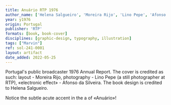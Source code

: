 ```yaml
---
title: Anuário RTP 1976
author_name: ['Helena Salgueiro', 'Moreira Rijo', 'Lino Pepe', 'Afonso da Silveira']
year: y1976
origin: Portugal
publisher: 'RTP'
formats: [book, book-cover]
disciplines: [graphic-design, typography, illustration]
tags: ["Marvin"]
ref: sol-241-0001
layout: artifact
date_added: 2022-05-25
---
```

Portugal's public broadcaster 1976 Annual Report. The cover is credited as such: layout -  Moreira Rijo, photography - Lino Pepe (a still photographer at RTP), «electronic effect» - Afonso da Silveira. The book design is credited to Helena Salgueiro.

Notice the subtle acute accent in the a of «Anuário»!
